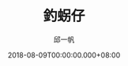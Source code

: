 ---
issue: 287
title: 釣𧊅仔
author: 邱一帆
language: 四縣
date: 2018-08-09T00:00:00.000+08:00
topic: 抒懷
difficulty: 2
wikidata: Q98096167
wikidata_link: https://www.wikidata.org/wiki/Q98096167
author_wikidata_link: https://www.wikidata.org/wiki/Q98096293
author_wikidata: Q98096293
---
